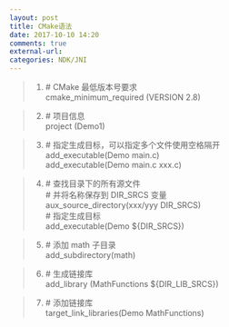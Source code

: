 ```yaml
---
layout: post
title: CMake语法
date: 2017-10-10 14:20
comments: true
external-url:
categories: NDK/JNI
---
```


>1. \# CMake 最低版本号要求  
cmake\_minimum\_required (VERSION 2.8)

>2. \# 项目信息  
project (Demo1)

>3. \# 指定生成目标，可以指定多个文件使用空格隔开  
add_executable(Demo main.c)  
add_executable(Demo main.c xxx.c)

>4. \# 查找目录下的所有源文件  
\# 并将名称保存到 DIR\_SRCS 变量  
aux\_source\_directory(xxx/yyy DIR\_SRCS)  
\# 指定生成目标  
add_executable(Demo ${DIR\_SRCS})

>5. \# 添加 math 子目录  
add\_subdirectory(math)

>6. \# 生成链接库  
add\_library (MathFunctions ${DIR\_LIB\_SRCS})

>7. \# 添加链接库  
target\_link\_libraries(Demo MathFunctions)